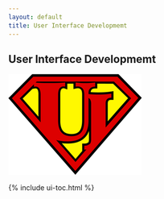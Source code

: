 ```yaml
---
layout: default
title: User Interface Developmemt
---
```


## User Interface Developmemt

<img src="/assets/img/ui-super-logo.png" alt="" class="article-logo"/>

{% include ui-toc.html %}
